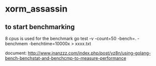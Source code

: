# xorm_assassin

## to start benchmarking
8 cpus is used for the benchmark
go test -v -count=50 -bench=. -benchmem -benchtime=10000x > xxxx.txt

document: http://www.inanzzz.com/index.php/post/yz8n/using-golang-bench-benchstat-and-benchcmp-to-measure-performance